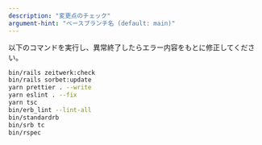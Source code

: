 ```yaml
---
description: "変更点のチェック"
argument-hint: "ベースブランチ名 (default: main)"
---
```


以下のコマンドを実行し、異常終了したらエラー内容をもとに修正してください。

```bash
bin/rails zeitwerk:check
bin/rails sorbet:update
yarn prettier . --write
yarn eslint . --fix
yarn tsc
bin/erb_lint --lint-all
bin/standardrb
bin/srb tc
bin/rspec
```
